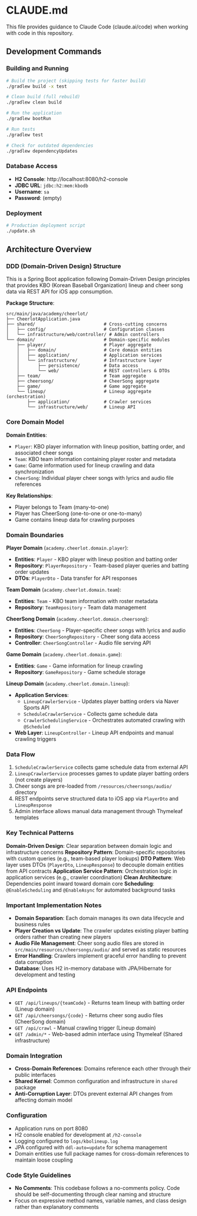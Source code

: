 # CLAUDE.md

This file provides guidance to Claude Code (claude.ai/code) when working with code in this repository.

## Development Commands

### Building and Running
```bash
# Build the project (skipping tests for faster build)
./gradlew build -x test

# Clean build (full rebuild)
./gradlew clean build

# Run the application
./gradlew bootRun

# Run tests
./gradlew test

# Check for outdated dependencies
./gradlew dependencyUpdates
```

### Database Access
- **H2 Console**: http://localhost:8080/h2-console
- **JDBC URL**: `jdbc:h2:mem:kbodb`
- **Username**: `sa`
- **Password**: (empty)

### Deployment
```bash
# Production deployment script
./update.sh
```

## Architecture Overview

### DDD (Domain-Driven Design) Structure
This is a Spring Boot application following Domain-Driven Design principles that provides KBO (Korean Baseball Organization) lineup and cheer song data via REST API for iOS app consumption.

**Package Structure**:
```
src/main/java/academy/cheerlot/
├── CheerlotApplication.java
├── shared/                          # Cross-cutting concerns
│   ├── config/                      # Configuration classes
│   └── infrastructure/web/controller/ # Admin controllers
└── domain/                          # Domain-specific modules
    ├── player/                      # Player aggregate
    │   ├── domain/                  # Core domain entities
    │   ├── application/             # Application services
    │   └── infrastructure/          # Infrastructure layer
    │       ├── persistence/         # Data access
    │       └── web/                 # REST controllers & DTOs
    ├── team/                        # Team aggregate
    ├── cheersong/                   # CheerSong aggregate
    ├── game/                        # Game aggregate
    └── lineup/                      # Lineup aggregate (orchestration)
        ├── application/             # Crawler services
        └── infrastructure/web/      # Lineup API
```

### Core Domain Model

**Domain Entities**:
- `Player`: KBO player information with lineup position, batting order, and associated cheer songs
- `Team`: KBO team information containing player roster and metadata  
- `Game`: Game information used for lineup crawling and data synchronization
- `CheerSong`: Individual player cheer songs with lyrics and audio file references

**Key Relationships**:
- Player belongs to Team (many-to-one)
- Player has CheerSong (one-to-one or one-to-many)
- Game contains lineup data for crawling purposes

### Domain Boundaries

**Player Domain** (`academy.cheerlot.domain.player`):
- **Entities**: `Player` - KBO player with lineup position and batting order
- **Repository**: `PlayerRepository` - Team-based player queries and batting order updates
- **DTOs**: `PlayerDto` - Data transfer for API responses

**Team Domain** (`academy.cheerlot.domain.team`):
- **Entities**: `Team` - KBO team information with roster metadata
- **Repository**: `TeamRepository` - Team data management

**CheerSong Domain** (`academy.cheerlot.domain.cheersong`):
- **Entities**: `CheerSong` - Player-specific cheer songs with lyrics and audio
- **Repository**: `CheerSongRepository` - Cheer song data access
- **Controller**: `CheerSongController` - Audio file serving API

**Game Domain** (`academy.cheerlot.domain.game`):
- **Entities**: `Game` - Game information for lineup crawling
- **Repository**: `GameRepository` - Game schedule storage

**Lineup Domain** (`academy.cheerlot.domain.lineup`):
- **Application Services**:
  - `LineupCrawlerService` - Updates player batting orders via Naver Sports API
  - `ScheduleCrawlerService` - Collects game schedule data
  - `CrawlerSchedulingService` - Orchestrates automated crawling with `@Scheduled`
- **Web Layer**: `LineupController` - Lineup API endpoints and manual crawling triggers

### Data Flow
1. `ScheduleCrawlerService` collects game schedule data from external API
2. `LineupCrawlerService` processes games to update player batting orders (not create players)
3. Cheer songs are pre-loaded from `/resources/cheersongs/audio/` directory
4. REST endpoints serve structured data to iOS app via `PlayerDto` and `LineupResponse`
5. Admin interface allows manual data management through Thymeleaf templates

### Key Technical Patterns

**Domain-Driven Design**: Clear separation between domain logic and infrastructure concerns
**Repository Pattern**: Domain-specific repositories with custom queries (e.g., team-based player lookups)
**DTO Pattern**: Web layer uses DTOs (`PlayerDto`, `LineupResponse`) to decouple domain entities from API contracts
**Application Service Pattern**: Orchestration logic in application services (e.g., crawler coordination)
**Clean Architecture**: Dependencies point inward toward domain core
**Scheduling**: `@EnableScheduling` and `@EnableAsync` for automated background tasks

### Important Implementation Notes

- **Domain Separation**: Each domain manages its own data lifecycle and business rules
- **Player Creation vs Update**: The crawler updates existing player batting orders rather than creating new players
- **Audio File Management**: Cheer song audio files are stored in `src/main/resources/cheersongs/audio/` and served as static resources
- **Error Handling**: Crawlers implement graceful error handling to prevent data corruption
- **Database**: Uses H2 in-memory database with JPA/Hibernate for development and testing

### API Endpoints
- `GET /api/lineups/{teamCode}` - Returns team lineup with batting order (Lineup domain)
- `GET /api/cheersongs/{code}` - Returns cheer song audio files (CheerSong domain)
- `GET /api/crawl` - Manual crawling trigger (Lineup domain)
- `GET /admin/*` - Web-based admin interface using Thymeleaf (Shared infrastructure)

### Domain Integration
- **Cross-Domain References**: Domains reference each other through their public interfaces
- **Shared Kernel**: Common configuration and infrastructure in `shared` package
- **Anti-Corruption Layer**: DTOs prevent external API changes from affecting domain model

### Configuration
- Application runs on port 8080
- H2 console enabled for development at `/h2-console`
- Logging configured to `logs/kbolineup.log`
- JPA configured with `ddl-auto=update` for schema management
- Domain entities use full package names for cross-domain references to maintain loose coupling

### Code Style Guidelines
- **No Comments**: This codebase follows a no-comments policy. Code should be self-documenting through clear naming and structure
- Focus on expressive method names, variable names, and class design rather than explanatory comments